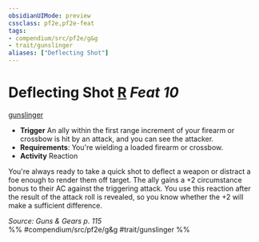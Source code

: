 ```yaml
---
obsidianUIMode: preview
cssclass: pf2e,pf2e-feat
tags:
- compendium/src/pf2e/g&g
- trait/gunslinger
aliases: ["Deflecting Shot"]
---
```

# Deflecting Shot  [R](/rules/core-rulebook/chapter-9-playing-the-game.md#Actions "Reaction") *Feat 10*  
[gunslinger](/rules/traits/gunslinger-g-g.md)  

- **Trigger** An ally within the first range increment of your firearm or crossbow is hit by an attack, and you can see the attacker.
- **Requirements**: You're wielding a loaded firearm or crossbow.
- **Activity** Reaction

You're always ready to take a quick shot to deflect a weapon or distract a foe enough to render them off target. The ally gains a +2 circumstance bonus to their AC against the triggering attack. You use this reaction after the result of the attack roll is revealed, so you know whether the +2 will make a sufficient difference.

*Source: Guns & Gears p. 115*  
%% #compendium/src/pf2e/g&g #trait/gunslinger %%
